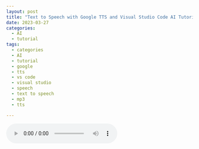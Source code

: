```yaml
---
layout: post
title: "Text to Speech with Google TTS and Visual Studio Code AI Tutorial"
date: 2023-03-27
categories:
  - AI
  - tutorial
tags:
  - categories
  - AI
  - tutorial
  - google
  - tts
  - vs code
  - visual studio
  - speech
  - text to speech
  - mp3
  - tts

---
```


<audio controls>
  <source src="https://rasteia.github.io/assets/audio/tts.mp3" type="


## Best way to generate text to mp3 audio for free

There are several free text-to-speech (TTS) tools available online that can help you convert text to mp3 audio. Here are some popular ones:

## Google Text-to-Speech:
Google's TTS engine is one of the best free options available. You can use the "gTTS" (Google Text-to-Speech) Python library to convert text to mp3. This requires basic knowledge of Python programming. Here's a simple example to get you started:

## My Friendly AI copiliot, write a jekyll blog post in markdown for any readers following along with me.

Sure! Here's the content as a Jekyll post in Markdown format. Save this as a new file with a ".md" extension in the "_posts" folder of your Jekyll site, and name it using the format "YYYY-MM-DD-title.md" (e.g., "2023-03-28-text-to-speech-with-google-tts-and-vs-code.md"):

In this tutorial, we will create a simple Python script using Visual Studio Code (VS Code) to convert text to mp3 using Google Text-to-Speech (gTTS).

## Prerequisites

1. Install [Visual Studio Code](https://code.visualstudio.com/download)
2. Install [Python](https://www.python.org/downloads/)

## Steps

### Step 1: Configure Python in VS Code

Open VS Code, and install the Python extension from the Visual Studio Code Marketplace. Search for "Python" and click "Install" for the one published by Microsoft.

### Step 2: Create a new Python file

In VS Code, click "File" > "New File" and save it with a ".py" extension, like "text_to_speech.py".

### Step 3: Install gTTS

Open the integrated terminal in VS Code by clicking "Terminal" > "New Terminal". Then, type the following command to install the gTTS library:

```bash
pip install gtts
```
### Step 4: Write the script
In the "text_to_speech.py" file, copy and paste the following code:

```python
from gtts import gTTS
import os

text = "Your text goes here"
language = 'en'
speech = gTTS(text=text, lang=language, slow=False)
speech.save("output.mp3")
os.system("start output.mp3")
```
Replace "Your text goes here" with the text you want to convert to speech. You can also change the language by modifying the 'language' variable.

### Step 5: Run the script
Save the file by clicking "File" > "Save" or pressing Ctrl+S. In the terminal, navigate to the folder containing your "text_to_speech.py" file using the cd command, e.g., cd Desktop. Then, run the script with the following command:

```python
python text_to_speech.py
```

This will generate an "output.mp3" file in the same folder as your script and start playing the audio.

That's it! You've successfully created a Python script in Visual Studio Code to convert text to mp3 using Google Text-to-Speech. You can modify the script to read text from a file or user input, depending on your needs.

```vbnet
This Markdown-formatted Jekyll post can be added to your Jekyll blog. Once you have added it to the "_posts" folder, build and serve your site with `jekyll serve`, and you should see the new post on your blog.
```